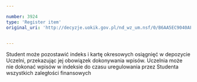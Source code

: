```yaml
---

number: 3924
type: 'Register item'
original_uri: 'http://decyzje.uokik.gov.pl/nd_wz_um.nsf/0/B6AA5EC9040AF304C1257AA700426C2C?OpenDocument'


---
```


Student może pozostawić indeks i kartę okresowych osiągnięć w depozycie Uczelni, przekazując jej obowiązek dokonywania wpisów. Uczelnia może nie dokonać wpisów w indeksie do czasu uregulowania przez Studenta wszystkich zaległości finansowych
